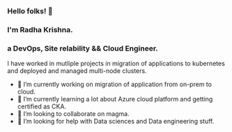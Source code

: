 ### Hello folks! 👋

### I'm Radha Krishna.
### a DevOps, Site relability && Cloud Engineer.

I have worked in mutliple projects in migration of applications to kubernetes and deployed and managed multi-node clusters.


- 🔭 I’m currently working on migration of application from on-prem to cloud.
- 🌱 I’m currently learning a lot about Azure cloud platform and getting certified as CKA.
- 👯 I’m looking to collaborate on magma.
- 🤔 I’m looking for help with Data sciences and Data engineering stuff.
